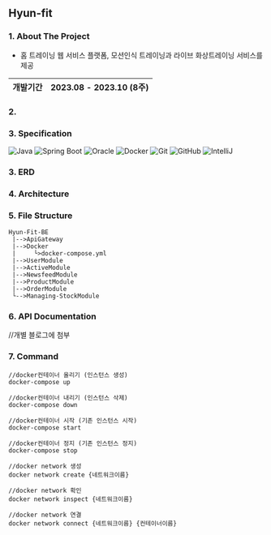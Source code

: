 ## Hyun-fit

### 1. About The Project
  - 홈 트레이닝 웹 서비스 플랫폼, 모션인식 트레이닝과 라이브 화상트레이닝 서비스를 제공


|개발기간|2023.08 - 2023.10 (8주)|
|--------|-----------------------|


### 2. 

### 3. Specification
![Java](https://img.shields.io/badge/Java-9932cc?style=for-the-badge&logo=java&logoColor=white&labelColor=gray&label=17)
![Spring Boot](https://img.shields.io/badge/-SpringBoot-6DB33F?style=for-the-badge&logo=springboot&logoColor=white&labelColor=gray&label=3.2.2)
![Oracle](https://img.shields.io/badge/Oracle-DC382D?style=for-the-badge&logo=mysql&logoColor=white)
![Docker](https://img.shields.io/badge/Docker-2496ED?style=for-the-badge&logo=docker&logoColor=white)
![Git](https://img.shields.io/badge/-Git-F05032?style=for-the-badge&logo=git&logoColor=white)
![GitHub](https://img.shields.io/badge/GitHub-e9967a?style=for-the-badge&logo=github&logoColor=white)
![IntelliJ](https://img.shields.io/badge/IntelliJ-6a5acd?style=for-the-badge&logo=intellij-idea&logoColor=white)
### 3. ERD


### 4. Architecture


### 5. File Structure
```plaintext
Hyun-Fit-BE
 |-->ApiGateway
 |-->Docker
 |     └>docker-compose.yml
 |-->UserModule
 |-->ActiveModule
 |-->NewsfeedModule
 |-->ProductModule
 |-->OrderModule
 └-->Managing-StockModule
```
### 6. API Documentation
//개별 블로그에 첨부

### 7. Command
```plaintext
//docker컨테이너 올리기 (인스턴스 생성) 
docker-compose up

//docker컨테이너 내리기 (인스턴스 삭제)
docker-compose down

//docker컨테이너 시작 (기존 인스턴스 시작)
docker-compose start

//docker컨테이너 정지 (기존 인스턴스 정지)
docker-compose stop

//docker network 생성
docker network create {네트워크이름}

//docker network 확인
docker network inspect {네트워크이름}

//docker network 연결
docker network connect {네트워크이름} {컨테이너이름}
```
